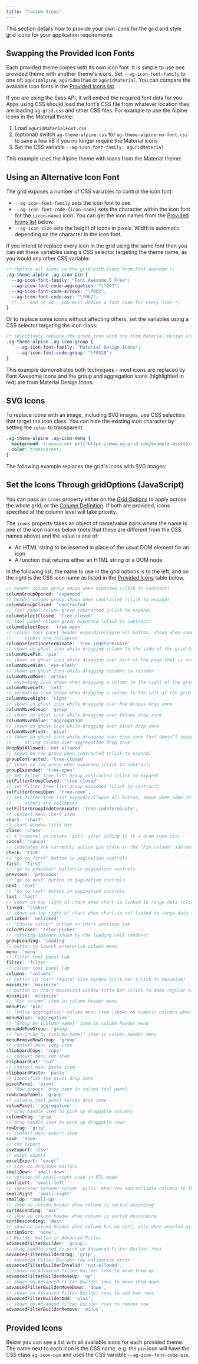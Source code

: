 ```yaml
---
title: "Custom Icons"
---
```


This section details how to provide your own icons for the grid and style grid icons for your application requirements

## Swapping the Provided Icon Fonts

Each provided theme comes with its own icon font. It is simple to use one provided theme with another theme's icons. Set `--ag-icon-font-family` to one of: `agGridAlpine`, `agGridBalham` or `agGridMaterial`. You can compare the available icon fonts in the [Provided Icons list](#provided-icons).

If you are using the Sass API, it will embed the required font data for you. Apps using CSS should load the font's CSS file from whatever location they are loading `ag-grid.css` and other CSS files. For example to use the Alpine icons in the Material theme:

1. Load `agGridMaterialFont.css`
2. (optional) switch `ag-theme-alpine.css` for `ag-theme-alpine-no-font.css` to save a few kB if you no longer require the Material icons
3. Set the CSS variable `--ag-icon-font-family: agGridMaterial`

This example uses the Alpine theme with icons from the Material theme:

<grid-example title='Swapping the Icon Font' name='icons-swapping-font' type='generated' options='{ "enterprise": true, "modules": ["clientside", "rowgrouping", "menu", "setfilter", "columnpanel", "filterpanel"]  }'></grid-example>

## Using an Alternative Icon Font

The grid exposes a number of CSS variables to control the icon font:

- `--ag-icon-font-family` sets the icon font to use.
- `--ag-icon-font-code-{icon-name}` sets the character within the icon font for the `{icon-name}` icon. You can get the icon names from the [Provided Icons list](#provided-icons) below.
- `--ag-icon-size` sets the height of icons in pixels. Width is automatic depending on the character in the icon font.

If you intend to replace every icon in the grid using the same font then you can set these variables using a CSS selector targeting the theme name, as you would any other CSS variable:

```css
/* replace all icons in the grid with icons from Font Awesome */
.ag-theme-alpine .ag-icon-pin {
  --ag-icon-font-family: "Font Awesome 5 Free";
  --ag-icon-font-code-aggregation: "\f247";
  --ag-icon-font-code-arrows: "\f0b2";
  --ag-icon-font-code-asc: "\f062";
  /* ... and so on - you must define a font code for every icon */
}
```

Or to replace some icons without affecting others, set the variables using a CSS selector targeting the icon class:

```css
/* selectively replace the group icon with one from Material Design Icons */
.ag-theme-alpine .ag-icon-group {
    --ag-icon-font-family: "Material Design Icons";
    --ag-icon-font-code-group: "\F0328";
}
```

This example demonstrates both techniques - most icons are replaced by Font Awesome icons and the group and aggregation icons (highlighted in red) are from Material Design Icons:

<grid-example title='Alternative Icon Font' name='icons-alternative-font' type='generated' options='{ "enterprise": true, "modules": ["clientside", "rowgrouping", "menu", "setfilter", "columnpanel", "filterpanel"], "extras": ["fontawesome", "materialdesignicons"]  }'></grid-example>

## SVG Icons

To replace icons with an image, including SVG images, use CSS selectors that target the icon class. You can hide the existing icon character by setting the `color` to transparent.

```css
.ag-theme-alpine .ag-icon-menu {
  background: transparent url("https://www.ag-grid.com/example-assets/svg-icons/menu.svg") center/contain no-repeat;
  color: transparent;
}
```

The following example replaces the grid's icons with SVG images:

<grid-example title='SVG Icons' name='icons-images' type='generated' options='{ "enterprise": true, "modules": ["clientside", "rowgrouping", "menu", "setfilter", "columnpanel", "filterpanel"], "extras": ["fontawesome", "materialdesignicons"]  }'></grid-example>

## Set the Icons Through gridOptions (JavaScript)

You can pass an `icons` property either on the [Grid Options](/grid-options/) to apply across the whole grid, or the [Column Definition](/column-properties/). If both are provided, icons specified at the column level will take priority.

The `icons` property takes an object of name/value pairs where the name is one of the icon names below (note that these are different from the CSS names above) and the value is one of:

- An HTML string to be inserted in place of the usual DOM element for an icon
- A function that returns either an HTML string or a DOM node

<grid-example title='Icon Grid Options' name='icons-grid-options' type='generated' options='{ "enterprise": true, "modules": ["clientside", "rowgrouping", "sidebar", "columnpanel", "filterpanel"], "exampleHeight": 660, "extras": ["fontawesome"] }'></grid-example>

In the following list, the name to use in the grid options is to the left, and on the right is the CSS icon name as listed in the [Provided Icons](#provided-icons) table below.

```js
// header column group shown when expanded (click to contract)
columnGroupOpened: 'expanded'
// header column group shown when contracted (click to expand)
columnGroupClosed: 'contracted'
// tool panel column group contracted (click to expand)
columnSelectClosed: 'tree-closed'
// tool panel column group expanded (click to contract)
columnSelectOpen: 'tree-open'
// column tool panel header expand/collapse all button, shown when some children are expanded and
//     others are collapsed
columnSelectIndeterminate: 'tree-indeterminate'
// shown on ghost icon while dragging column to the side of the grid to pin
columnMovePin: 'pin'
// shown on ghost icon while dragging over part of the page that is not a drop zone
columnMoveHide: 'eye-slash'
// shown on ghost icon while dragging columns to reorder
columnMoveMove: 'arrows'
// animating icon shown when dragging a column to the right of the grid causes horizontal scrolling
columnMoveLeft: 'left'
// animating icon shown when dragging a column to the left of the grid causes horizontal scrolling
columnMoveRight: 'right'
// shown on ghost icon while dragging over Row Groups drop zone
columnMoveGroup: 'group'
// shown on ghost icon while dragging over Values drop zone
columnMoveValue: 'aggregation'
// shown on ghost icon while dragging over pivot drop zone
columnMovePivot: 'pivot'
// shown on ghost icon while dragging over drop zone that doesn't support it, e.g.
//     string column over aggregation drop zone
dropNotAllowed: 'not-allowed'
// shown on row group when contracted (click to expand)
groupContracted: 'tree-closed'
// shown on row group when expanded (click to contract)
groupExpanded: 'tree-open'
// set filter tree list group contracted (click to expand)
setFilterGroupClosed: 'tree-closed',
// set filter tree list group expanded (click to contract)
setFilterGroupOpen: 'tree-open',
// set filter tree list expand/collapse all button, shown when some children are expanded and
//     others are collapsed
setFilterGroupIndeterminate: 'tree-indeterminate',
// context menu chart item
chart: 'chart'
// chart window title bar
close: 'cross'
// X (remove) on column 'pill' after adding it to a drop zone list
cancel: 'cancel'
// indicates the currently active pin state in the "Pin column" sub-menu of the column menu
check: 'tick'
// "go to first" button in pagination controls
first: 'first'
// "go to previous" button in pagination controls
previous: 'previous'
// "go to next" button in pagination controls
next: 'next'
// "go to last" button in pagination controls
last: 'last'
// shown on top right of chart when chart is linked to range data (click to unlink)
linked: 'linked'
// shown on top right of chart when chart is not linked to range data (click to link)
unlinked: 'unlinked'
// "Choose colour" button on chart settings tab
colorPicker: 'color-picker'
// rotating spinner shown by the loading cell renderer
groupLoading: 'loading'
// button to launch enterprise column menu
menu: 'menu'
// filter tool panel tab
filter: 'filter'
// column tool panel tab
columns: 'columns'
// button in chart regular size window title bar (click to maximise)
maximize: 'maximize'
// button in chart maximised window title bar (click to make regular size)
minimize: 'minimize'
// "Pin column" item in column header menu
menuPin: 'pin'
// "Value aggregation" column menu item (shown on numeric columns when grouping is active)"
menuValue: 'aggregation'
// "Group by {column-name}" item in column header menu
menuAddRowGroup: 'group'
// "Un-Group by {column-name}" item in column header menu
menuRemoveRowGroup: 'group'
// context menu copy item
clipboardCopy: 'copy'
// context menu cut item
clipboardCut: 'cut'
// context menu paste item
clipboardPaste: 'paste'
// identifies the pivot drop zone
pivotPanel: 'pivot'
// "Row groups" drop zone in column tool panel
rowGroupPanel: 'group'
// columns tool panel Values drop zone
valuePanel: 'aggregation'
// drag handle used to pick up draggable columns
columnDrag: 'grip'
// drag handle used to pick up draggable rows
rowDrag: 'grip'
// context menu export item
save: 'save'
// csv export
csvExport: 'csv'
// excel export
excelExport: 'excel'
// icon on dropdown editors
smallDown: 'small-down'
// version of small-right used in RTL mode
smallLeft: 'small-left'
// separater between column 'pills' when you add multiple columns to the header drop zone
smallRight: 'small-right'
smallUp: 'small-up'
// show on column header when column is sorted ascending
sortAscending: 'asc'
// show on column header when column is sorted descending
sortDescending: 'desc'
// show on column header when column has no sort, only when enabled with gridOptions.unSortIcon=true
sortUnSort: 'none',
// Builder button in Advanced Filter
advancedFilterBuilder: 'group',
// drag handle used to pick up Advanced Filter Builder rows
advancedFilterBuilderDrag: 'grip',
// Advanced Filter Builder row validation error
advancedFilterBuilderInvalid: 'not-allowed',
// shown on Advanced Filter Builder rows to move them up
advancedFilterBuilderMoveUp: 'up',
// shown on Advanced Filter Builder rows to move them down
advancedFilterBuilderMoveDown: 'down',
// shown on Advanced Filter Builder rows to add new rows
advancedFilterBuilderAdd: 'plus',
// shown on Advanced Filter Builder rows to remove row
advancedFilterBuilderRemove: 'minus',
```

## Provided Icons

Below you can see a list with all available icons for each provided theme. The name next to each icon is the CSS name, e.g. the `pin` icon will have the CSS class `ag-icon-pin` and uses the CSS variable `--ag-icon-font-code-pin`.

<icons-panel></icons-panel>
